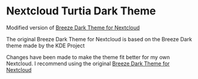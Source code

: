 # Nextcloud Turtia Dark Theme

Modified version of [Breeze Dark Theme for Nextcloud](https://github.com/mwalbeck/nextcloud-breeze-dark)

The original Breeze Dark Theme for Nextcloud is based on the Breeze Dark theme made by the KDE Project

Changes have been made to make the theme fit better for my own Nextcloud. I recommend using the original [Breeze Dark Theme for Nextcloud](https://github.com/mwalbeck/nextcloud-breeze-dark)
